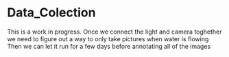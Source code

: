 
# Data_Colection
This is a work in progress.
Once we connect the light and camera toghether we need to figure out a way to only take pictures when water is flowing
Then we can let it run for a few days before annotating all of the images
